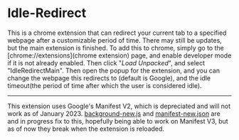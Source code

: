 # Idle-Redirect

This is a chrome extension that can redirect your current tab to a specified webpage after a customizable period of time. There may still be updates, but the main extension is finished. To add this to chrome, simply go to the [chrome://extensions](chrome extension) page, and enable developer mode if it is not already enabled. Then click "*Load Unpacked*", and select "IdleRedirectMain". Then open the popup for the extension, and you can change the webpage this redirects to (default is Google), and the idle timeout(the period of time after which the user is considered idle).

---

This extension uses Google's Manifest V2, which is depreciated and will not work as of January 2023. [background-new.js](https://github.com/Jibble330/Idle-Redirect/blob/main/IdleRedirectMain/background-new.js) and [manifest-new.json](https://github.com/Jibble330/Idle-Redirect/blob/main/IdleRedirectMain/manifest-new.json) are and in progress fix to this, hopefully being able to work on Manifest V3, but as of now they break when the extension is reloaded. 
